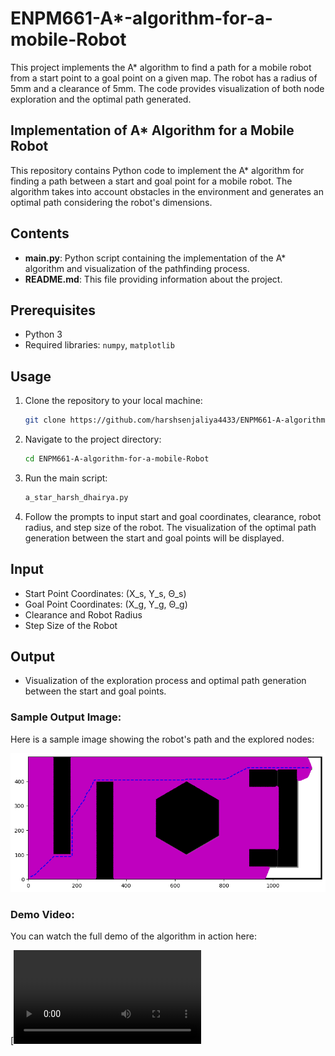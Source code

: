 # ENPM661-A*-algorithm-for-a-mobile-Robot
This project implements the A* algorithm to find a path for a mobile robot from a start point to a goal point on a given map. The robot has a radius of 5mm and a clearance of 5mm. The code provides visualization of both node exploration and the optimal path generated.

## Implementation of A* Algorithm for a Mobile Robot

This repository contains Python code to implement the A* algorithm for finding a path between a start and goal point for a mobile robot. The algorithm takes into account obstacles in the environment and generates an optimal path considering the robot's dimensions.

## Contents

- **main.py**: Python script containing the implementation of the A* algorithm and visualization of the pathfinding process.
- **README.md**: This file providing information about the project.

## Prerequisites

- Python 3
- Required libraries: `numpy`, `matplotlib`

## Usage

1. Clone the repository to your local machine:

    ```bash
    git clone https://github.com/harshsenjaliya4433/ENPM661-A-algorithm-for-a-mobile-Robot/a_star_harsh_dhairya.py
    ```

2. Navigate to the project directory:

    ```bash
    cd ENPM661-A-algorithm-for-a-mobile-Robot
    ```

3. Run the main script:

    ```bash
    a_star_harsh_dhairya.py
    ```

4. Follow the prompts to input start and goal coordinates, clearance, robot radius, and step size of the robot. The visualization of the optimal path generation between the start and goal points will be displayed.

## Input

- Start Point Coordinates: (X_s, Y_s, Θ_s)
- Goal Point Coordinates: (X_g, Y_g, Θ_g)
- Clearance and Robot Radius
- Step Size of the Robot

## Output

- Visualization of the exploration process and optimal path generation between the start and goal points.

### Sample Output Image:

Here is a sample image showing the robot's path and the explored nodes:

![A* Pathfinding Output](output.png)

### Demo Video:

You can watch the full demo of the algorithm in action here:

[![Watch the Video](a_star_harsh_dhairya.mp4)

